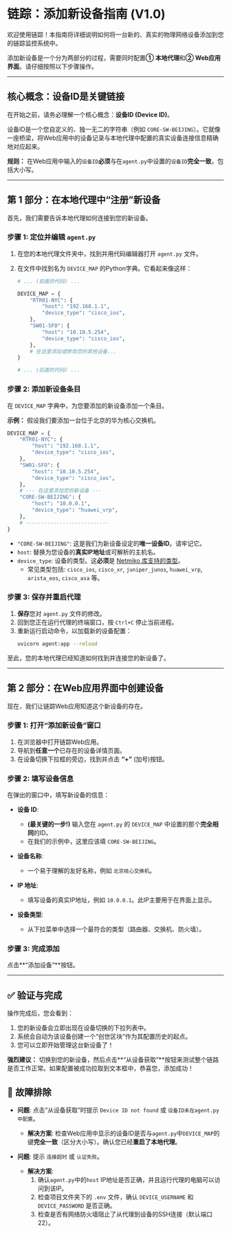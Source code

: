 # 链踪：添加新设备指南 (V1.0)

欢迎使用链踪！本指南将详细说明如何将一台新的、真实的物理网络设备添加到您的链踪监控系统中。

添加新设备是一个分为两部分的过程，需要同时配置**① 本地代理**和**② Web应用界面**。请仔细按照以下步骤操作。

---

## 核心概念：设备ID是关键链接

在开始之前，请务必理解一个核心概念：**设备ID (Device ID)**。

设备ID是一个您自定义的、独一无二的字符串（例如 `CORE-SW-BEIJING`）。它就像一座桥梁，将Web应用中的设备记录与本地代理中配置的真实设备连接信息精确地对应起来。

**规则：** 在Web应用中输入的`设备ID`**必须**与在`agent.py`中设置的`设备ID`**完全一致**，包括大小写。

---

## 第 1 部分：在本地代理中“注册”新设备

首先，我们需要告诉本地代理如何连接到您的新设备。

### 步骤 1: 定位并编辑 `agent.py`

1.  在您的本地代理文件夹中，找到并用代码编辑器打开 `agent.py` 文件。
2.  在文件中找到名为 `DEVICE_MAP` 的Python字典。它看起来像这样：

    ```python
    # ... (前面的代码) ...

    DEVICE_MAP = {
        "RTR01-NYC": {
            "host": "192.168.1.1",
            "device_type": "cisco_ios",
        },
        "SW01-SFO": {
            "host": "10.10.5.254",
            "device_type": "cisco_ios",
        },
        # 在这里添加或修改您的其他设备...
    }

    # ... (后面的代码) ...
    ```

### 步骤 2: 添加新设备条目

在 `DEVICE_MAP` 字典中，为您要添加的新设备添加一个条目。

**示例：** 假设我们要添加一台位于北京的华为核心交换机。

```python
DEVICE_MAP = {
    "RTR01-NYC": {
        "host": "192.168.1.1",
        "device_type": "cisco_ios",
    },
    "SW01-SFO": {
        "host": "10.10.5.254",
        "device_type": "cisco_ios",
    },
    # --- 在这里添加您的新设备 ---
    "CORE-SW-BEIJING": {
        "host": "10.0.0.1",
        "device_type": "huawei_vrp",
    },
    # ---------------------------
}
```

-   `"CORE-SW-BEIJING"`: 这是我们为新设备设定的**唯一设备ID**。请牢记它。
-   `host`: 替换为您设备的**真实IP地址**或可解析的主机名。
-   `device_type`: 设备的类型。这**必须**是 [Netmiko 库支持的类型](https://github.com/ktbyers/netmiko/blob/develop/README.md#supports)。
    -   常见类型包括: `cisco_ios`, `cisco_xr`, `juniper_junos`, `huawei_vrp`, `arista_eos`, `cisco_asa` 等。

### 步骤 3: 保存并重启代理

1.  **保存**您对 `agent.py` 文件的修改。
2.  回到您正在运行代理的终端窗口，按 `Ctrl+C` 停止当前进程。
3.  重新运行启动命令，以加载新的设备配置：
    ```bash
    uvicorn agent:app --reload
    ```

至此，您的本地代理已经知道如何找到并连接您的新设备了。

---

## 第 2 部分：在Web应用界面中创建设备

现在，我们让链踪Web应用知道这个新设备的存在。

### 步骤 1: 打开“添加新设备”窗口

1.  在浏览器中打开链踪Web应用。
2.  导航到**任意一个**已存在的设备详情页面。
3.  在设备切换下拉框的旁边，找到并点击 **“+”** (加号)按钮。

 <!-- 这是一个占位符，实际使用时可以替换为截图 -->

### 步骤 2: 填写设备信息

在弹出的窗口中，填写新设备的信息：

-   **设备 ID**:
    -   **(最关键的一步!)** 输入您在 `agent.py` 的 `DEVICE_MAP` 中设置的那个**完全相同**的ID。
    -   在我们的示例中，这里应该填 `CORE-SW-BEIJING`。

-   **设备名称**:
    -   一个易于理解的友好名称，例如 `北京核心交换机`。

-   **IP 地址**:
    -   填写设备的真实IP地址，例如 `10.0.0.1`。此IP主要用于在界面上显示。

-   **设备类型**:
    -   从下拉菜单中选择一个最符合的类型（路由器、交换机、防火墙）。

### 步骤 3: 完成添加

点击**“添加设备”**按钮。

---

## ✅ 验证与完成

操作完成后，您会看到：
1.  您的新设备会立即出现在设备切换的下拉列表中。
2.  系统会自动为该设备创建一个“创世区块”作为其配置历史的起点。
3.  您可以立即开始管理这台新设备了！

**强烈建议：** 切换到您的新设备，然后点击**“从设备获取”**按钮来测试整个链路是否工作正常。如果配置被成功拉取到文本框中，恭喜您，添加成功！

## 🔧 故障排除

-   **问题**: 点击“从设备获取”时提示 `Device ID not found` 或 `设备ID未在agent.py中配置`。
    -   **解决方案**: 检查Web应用中显示的设备ID是否与`agent.py`中`DEVICE_MAP`的键**完全一致**（区分大小写）。确认您已经**重启了本地代理**。

-   **问题**: 提示 `连接超时` 或 `认证失败`。
    -   **解决方案**:
        1.  确认`agent.py`中的`host` IP地址是否正确，并且运行代理的电脑可以访问到该IP。
        2.  检查项目文件夹下的 `.env` 文件，确认 `DEVICE_USERNAME` 和 `DEVICE_PASSWORD` 是否正确。
        3.  检查是否有网络防火墙阻止了从代理到设备的SSH连接（默认端口22）。
